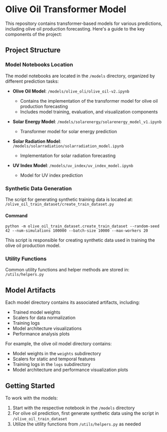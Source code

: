 # Olive Oil Transformer Model

This repository contains transformer-based models for various predictions, including olive oil production forecasting. Here's a guide to the key components of the project:

## Project Structure

### Model Notebooks Location
The model notebooks are located in the `/models` directory, organized by different prediction tasks:

- **Olive Oil Model**: `/models/olive_oli/olive_oil-v2.ipynb`
    - Contains the implementation of the transformer model for olive oil production forecasting
    - Includes model training, evaluation, and visualization components

- **Solar Energy Model**: `/models/solarenergy/solarenergy_model_v1.ipynb`
    - Transformer model for solar energy prediction

- **Solar Radiation Model**: `/models/solarradiation/solarradiation_model.ipynb`
    - Implementation for solar radiation forecasting

- **UV Index Model**: `/models/uv_index/uv_index_model.ipynb`
    - Model for UV index prediction

### Synthetic Data Generation
The script for generating synthetic training data is located at: ```/olive_oil_train_dataset/create_train_dataset.py```

#### Command
``
python -m olive_oil_train_dataset.create_train_dataset --random-seed 42 --num-simulations 100000 --batch-size 10000 --max-workers 20
``

This script is responsible for creating synthetic data used in training the olive oil production model.

### Utility Functions
Common utility functions and helper methods are stored in: ```/utils/helpers.py```

## Model Artifacts
Each model directory contains its associated artifacts, including:
- Trained model weights
- Scalers for data normalization
- Training logs
- Model architecture visualizations
- Performance analysis plots

For example, the olive oil model directory contains:
- Model weights in the `weights` subdirectory
- Scalers for static and temporal features
- Training logs in the `logs` subdirectory
- Model architecture and performance visualization plots

## Getting Started
To work with the models:
1. Start with the respective notebook in the `/models` directory
2. For olive oil prediction, first generate synthetic data using the script in `/olive_oil_train_dataset`
3. Utilize the utility functions from `/utils/helpers.py` as needed